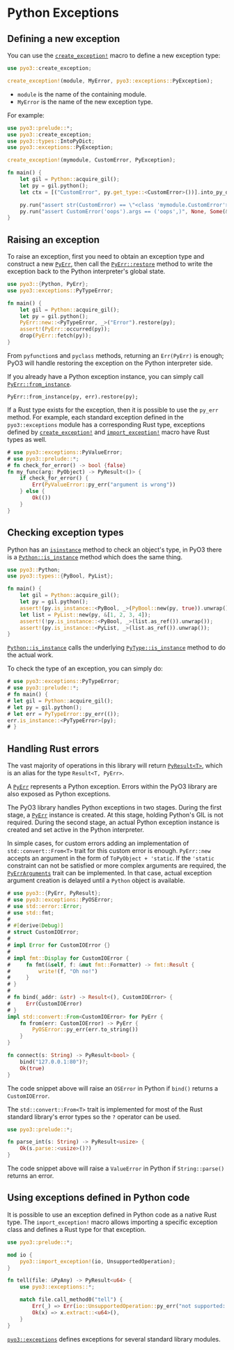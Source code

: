 # Python Exceptions

## Defining a new exception

You can use the [`create_exception!`] macro to define a new exception type:

```rust
use pyo3::create_exception;

create_exception!(module, MyError, pyo3::exceptions::PyException);
```

* `module` is the name of the containing module.
* `MyError` is the name of the new exception type.

For example:

```rust
use pyo3::prelude::*;
use pyo3::create_exception;
use pyo3::types::IntoPyDict;
use pyo3::exceptions::PyException;

create_exception!(mymodule, CustomError, PyException);

fn main() {
    let gil = Python::acquire_gil();
    let py = gil.python();
    let ctx = [("CustomError", py.get_type::<CustomError>())].into_py_dict(py);

    py.run("assert str(CustomError) == \"<class 'mymodule.CustomError'>\"", None, Some(&ctx)).unwrap();
    py.run("assert CustomError('oops').args == ('oops',)", None, Some(&ctx)).unwrap();
}
```

## Raising an exception

To raise an exception, first you need to obtain an exception type and construct a new [`PyErr`], then call the [`PyErr::restore`](https://docs.rs/pyo3/latest/pyo3/struct.PyErr.html#method.restore) method to write the exception back to the Python interpreter's global state.

```rust
use pyo3::{Python, PyErr};
use pyo3::exceptions::PyTypeError;

fn main() {
    let gil = Python::acquire_gil();
    let py = gil.python();
    PyErr::new::<PyTypeError, _>("Error").restore(py);
    assert!(PyErr::occurred(py));
    drop(PyErr::fetch(py));
}
```

From `pyfunction`s and `pyclass` methods, returning an `Err(PyErr)` is enough;
PyO3 will handle restoring the exception on the Python interpreter side.

If you already have a Python exception instance, you can simply call [`PyErr::from_instance`].

```rust,ignore
PyErr::from_instance(py, err).restore(py);
```

If a Rust type exists for the exception, then it is possible to use the `py_err` method.
For example, each standard exception defined in the `pyo3::exceptions` module
has a corresponding Rust type, exceptions defined by [`create_exception!`] and [`import_exception!`] macro
have Rust types as well.

```rust
# use pyo3::exceptions::PyValueError;
# use pyo3::prelude::*;
# fn check_for_error() -> bool {false}
fn my_func(arg: PyObject) -> PyResult<()> {
    if check_for_error() {
        Err(PyValueError::py_err("argument is wrong"))
    } else {
        Ok(())
    }
}
```

## Checking exception types

Python has an [`isinstance`](https://docs.python.org/3/library/functions.html#isinstance) method to check an object's type,
in PyO3 there is a [`Python::is_instance`] method which does the same thing.

```rust
use pyo3::Python;
use pyo3::types::{PyBool, PyList};

fn main() {
    let gil = Python::acquire_gil();
    let py = gil.python();
    assert!(py.is_instance::<PyBool, _>(PyBool::new(py, true)).unwrap());
    let list = PyList::new(py, &[1, 2, 3, 4]);
    assert!(!py.is_instance::<PyBool, _>(list.as_ref()).unwrap());
    assert!(py.is_instance::<PyList, _>(list.as_ref()).unwrap());
}
```
[`Python::is_instance`] calls the underlying [`PyType::is_instance`](https://docs.rs/pyo3/latest/pyo3/types/struct.PyType.html#method.is_instance)
method to do the actual work.

To check the type of an exception, you can simply do:

```rust
# use pyo3::exceptions::PyTypeError;
# use pyo3::prelude::*;
# fn main() {
# let gil = Python::acquire_gil();
# let py = gil.python();
# let err = PyTypeError::py_err(());
err.is_instance::<PyTypeError>(py);
# }
```

## Handling Rust errors

The vast majority of operations in this library will return [`PyResult<T>`](https://docs.rs/pyo3/latest/pyo3/prelude/type.PyResult.html),
which is an alias for the type `Result<T, PyErr>`.

A [`PyErr`] represents a Python exception.
Errors within the PyO3 library are also exposed as Python exceptions.

The PyO3 library handles Python exceptions in two stages. During the first stage, a [`PyErr`] instance is
created. At this stage, holding Python's GIL is not required. During the second stage, an actual Python
exception instance is created and set active in the Python interpreter.

In simple cases, for custom errors adding an implementation of `std::convert::From<T>` trait
for this custom error is enough. `PyErr::new` accepts an argument in the form
of `ToPyObject + 'static`. If the `'static` constraint can not be satisfied or
more complex arguments are required, the
[`PyErrArguments`](https://docs.rs/pyo3/latest/pyo3/trait.PyErrArguments.html)
trait can be implemented. In that case, actual exception argument creation is delayed
until a `Python` object is available.

```rust
# use pyo3::{PyErr, PyResult};
# use pyo3::exceptions::PyOSError;
# use std::error::Error;
# use std::fmt;
#
# #[derive(Debug)]
# struct CustomIOError;
#
# impl Error for CustomIOError {}
#
# impl fmt::Display for CustomIOError {
#     fn fmt(&self, f: &mut fmt::Formatter) -> fmt::Result {
#         write!(f, "Oh no!")
#     }
# }
#
# fn bind(_addr: &str) -> Result<(), CustomIOError> {
#     Err(CustomIOError)
# }
impl std::convert::From<CustomIOError> for PyErr {
    fn from(err: CustomIOError) -> PyErr {
        PyOSError::py_err(err.to_string())
    }
}

fn connect(s: String) -> PyResult<bool> {
    bind("127.0.0.1:80")?;
    Ok(true)
}
```

The code snippet above will raise an `OSError` in Python if `bind()` returns a `CustomIOError`.

The `std::convert::From<T>` trait is implemented for most of the Rust standard library's error
types so the `?` operator can be used.

```rust
use pyo3::prelude::*;

fn parse_int(s: String) -> PyResult<usize> {
    Ok(s.parse::<usize>()?)
}
```

The code snippet above will raise a `ValueError` in Python if `String::parse()` returns an error.


## Using exceptions defined in Python code

It is possible to use an exception defined in Python code as a native Rust type.
The `import_exception!` macro allows importing a specific exception class and defines a Rust type
for that exception.

```rust
use pyo3::prelude::*;

mod io {
    pyo3::import_exception!(io, UnsupportedOperation);
}

fn tell(file: &PyAny) -> PyResult<u64> {
    use pyo3::exceptions::*;

    match file.call_method0("tell") {
        Err(_) => Err(io::UnsupportedOperation::py_err("not supported: tell")),
        Ok(x) => x.extract::<u64>(),
    }
}

```

[`pyo3::exceptions`](https://docs.rs/pyo3/latest/pyo3/exceptions/index.html)
defines exceptions for several standard library modules.

[`create_exception!`]: https://docs.rs/pyo3/latest/pyo3/macro.create_exception.html
[`import_exception!`]: https://docs.rs/pyo3/latest/pyo3/macro.import_exception.html

[`PyErr`]: https://docs.rs/pyo3/latest/pyo3/struct.PyErr.html
[`PyErr::from_instance`]: https://docs.rs/pyo3/latest/pyo3/struct.PyErr.html#method.from_instance
[`Python::is_instance`]: https://docs.rs/pyo3/latest/pyo3/struct.Python.html#method.is_instance
